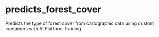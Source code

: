 # predicts_forest_cover
Predicts the type of forest cover from cartographic data using custom containers with AI Platform Training
